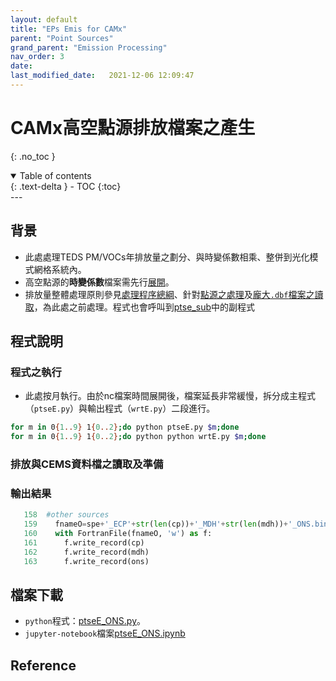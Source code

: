 ```yaml
---
layout: default
title: "EPs Emis for CAMx"
parent: "Point Sources"
grand_parent: "Emission Processing"
nav_order: 3
date:               
last_modified_date:   2021-12-06 12:09:47
---
```


# CAMx高空點源排放檔案之產生
{: .no_toc }

<details open markdown="block">
  <summary>
    Table of contents
  </summary>
  {: .text-delta }
- TOC
{:toc}
</details>
---

## 背景
- 此處處理TEDS PM/VOCs年排放量之劃分、與時變係數相乘、整併到光化模式網格系統內。
- 高空點源的**時變係數**檔案需先行[展開](https://sinotec2.github.io/jtd/docs/EmisProc/ptse/ptseE_ONS/)。
- 排放量整體處理原則參見[處理程序總綱](https://sinotec2.github.io/jtd/docs/EmsProc/#處理程序總綱)、針對[點源之處理](https://sinotec2.github.io/jtd/docs/EmisProc/ptse/)及[龐大`.dbf`檔案之讀取](https://sinotec2.github.io/jtd/docs/EmisProc/dbf2csv.py/)，為此處之前處理。程式也會呼叫到[ptse_sub](https://sinotec2.github.io/jtd/docs/EmisProc/ptse/ptse_sub/)中的副程式

## 程式說明

### 程式之執行
- 此處按月執行。由於nc檔案時間展開後，檔案延長非常緩慢，拆分成主程式（`ptseE.py`）與輸出程式（`wrtE.py`）二段進行。
```bash
for m in 0{1..9} 1{0..2};do python ptseE.py $m;done
for m in 0{1..9} 1{0..2};do python python wrtE.py $m;done
```

### 排放與CEMS資料檔之讀取及準備

### 輸出結果 

```python
   158  #other sources
   159    fnameO=spe+'_ECP'+str(len(cp))+'_MDH'+str(len(mdh))+'_ONS.bin'
   160    with FortranFile(fnameO, 'w') as f:
   161      f.write_record(cp)
   162      f.write_record(mdh)
   163      f.write_record(ons)
```


## 檔案下載
- `python`程式：[ptseE_ONS.py](https://raw.githubusercontent.com/sinotec2/jtd/main/docs/EmisProc/ptse/ptseE_ONS.py)。
- `jupyter-notebook`檔案[ptseE_ONS.ipynb](https://raw.githubusercontent.com/sinotec2/jtd/main/docs/EmisProc/ptse/ptseE_ONS.ipynb)

## Reference
